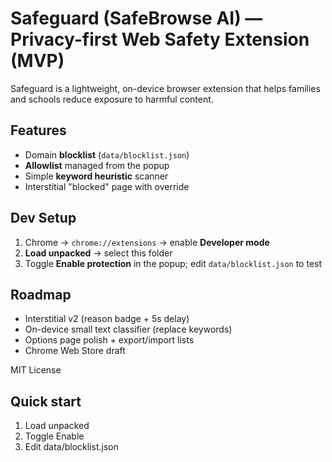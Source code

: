 # Safeguard (SafeBrowse AI) — Privacy-first Web Safety Extension (MVP)

Safeguard is a lightweight, on-device browser extension that helps families and schools
reduce exposure to harmful content.

## Features
- Domain **blocklist** (`data/blocklist.json`)
- **Allowlist** managed from the popup
- Simple **keyword heuristic** scanner
- Interstitial "blocked" page with override

## Dev Setup
1. Chrome → `chrome://extensions` → enable **Developer mode**
2. **Load unpacked** → select this folder
3. Toggle **Enable protection** in the popup; edit `data/blocklist.json` to test

## Roadmap
- Interstitial v2 (reason badge + 5s delay)
- On-device small text classifier (replace keywords)
- Options page polish + export/import lists
- Chrome Web Store draft

MIT License

## Quick start
1) Load unpacked
2) Toggle Enable
3) Edit data/blocklist.json
